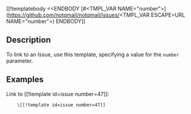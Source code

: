 [[!templatebody <<ENDBODY
[#<TMPL_VAR NAME="number">](https://github.com/notqmail/notqmail/issues/<TMPL_VAR ESCAPE=URL NAME="number">)
ENDBODY]]

## Description

To link to an Issue, use this template, specifying a value for the `number` parameter.

## Examples

Link to [[!template id=issue number=47]]:

        \[[!template id=issue number=47]]
